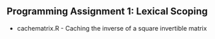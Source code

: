 Programming Assignment 1: Lexical Scoping
-----------------------------------------

* cachematrix.R - Caching the inverse of a square invertible matrix

